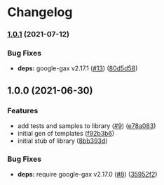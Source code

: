 # Changelog

### [1.0.1](https://www.github.com/googleapis/nodejs-life-sciences/compare/v1.0.0...v1.0.1) (2021-07-12)


### Bug Fixes

* **deps:** google-gax v2.17.1 ([#13](https://www.github.com/googleapis/nodejs-life-sciences/issues/13)) ([80d5d58](https://www.github.com/googleapis/nodejs-life-sciences/commit/80d5d583602f27319172fb4e4d2ed7c7493a2eba))

## 1.0.0 (2021-06-30)


### Features

* add tests and samples to library ([#9](https://www.github.com/googleapis/nodejs-life-sciences/issues/9)) ([e78a083](https://www.github.com/googleapis/nodejs-life-sciences/commit/e78a08373dfce628f9b9b0fc09b9944ae6d0e666))
* initial gen of templates ([f92b3b6](https://www.github.com/googleapis/nodejs-life-sciences/commit/f92b3b6309cf6ee72d204eec83c56f15eab9f786))
* initial stub of library ([8bb393d](https://www.github.com/googleapis/nodejs-life-sciences/commit/8bb393dfe738d80b4c3d324b0eb82f8df5feb630))


### Bug Fixes

* **deps:** require google-gax v2.17.0 ([#8](https://www.github.com/googleapis/nodejs-life-sciences/issues/8)) ([35952f2](https://www.github.com/googleapis/nodejs-life-sciences/commit/35952f213d7b41db9507a0dd7df594165d035ee7))
